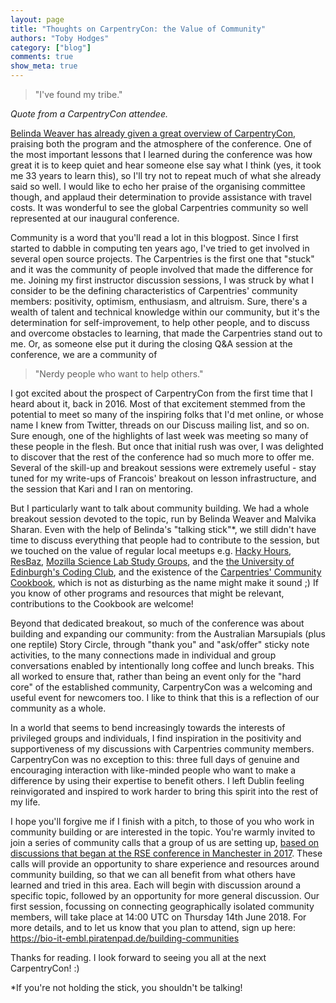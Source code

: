 ```yaml
---
layout: page
title: "Thoughts on CarpentryCon: the Value of Community"
authors: "Toby Hodges"
category: ["blog"]
comments: true
show_meta: true
---
```


> "I've found my tribe."

_Quote from a CarpentryCon attendee._

[Belinda Weaver has already given a great overview of CarpentryCon](https://carpentries.org/blog/2018/06/carpentry-con-report/),
praising both the program and the atmosphere of the conference. One of the
most important lessons that I learned during the conference was how great it is
to keep quiet and hear someone else say what I think (yes, it took me 33 years
to learn this), so I'll try not to repeat much of what she already said so well.
I would like to echo her praise of the organising committee though, and applaud
their determination to provide assistance with travel costs. It was wonderful to
see the global Carpentries community so well represented at our inaugural
conference.

Community is a word that you'll read a lot in this blogpost. Since I first
started to dabble in computing ten years ago, I've tried to get
involved in several open source projects. The Carpentries is the first one that
"stuck" and it was the community of people involved that made the difference for
me. Joining my first instructor discussion sessions, I was struck by what I consider
to be the defining characteristics of Carpentries' community members: positivity,
optimism, enthusiasm, and altruism. Sure, there's a wealth of talent and technical
knowledge within our community, but it's the determination for self-improvement,
to help other people, and to discuss and overcome obstacles to learning, that
made the Carpentries stand out to me. Or, as someone else put it during the
closing Q&A session at the conference, we are a community of

> "Nerdy people who want to help others."

I got excited about the prospect of CarpentryCon from the first time that I
heard about it, back in 2016. Most of that excitement stemmed from the potential
to meet so many of the inspiring folks that I'd met online, or whose name I knew from
Twitter, threads on our Discuss mailing list, and so on. Sure enough, one of the
highlights of last week was meeting so many of these people in the flesh.
But once that initial rush was over, I was delighted to discover that the rest
of the conference had so much more to offer me. Several of the skill-up and breakout
sessions were extremely useful - stay tuned for my write-ups of Francois'
breakout on lesson infrastructure, and the session that Kari and I ran on
mentoring.

But I particularly want to talk about community building. We had a whole
breakout session devoted to the topic, run by Belinda Weaver and Malvika Sharan.
Even with the help of Belinda's "talking stick"\*, we still didn't have time to
discuss everything that people had to contribute to the session, but we touched
on the value of regular local meetups e.g. [Hacky Hours](https://hackyhour.github.io/),  [ResBaz](https://resbazblog.wordpress.com/),
[Mozilla Science Lab Study Groups](https://science.mozilla.org/programs/studygroups), and the
[the University of Edinburgh's Coding Club](https://ourcodingclub.github.io/),
and the existence of the [Carpentries' Community Cookbook](https://cookbook.carpentries.org/introduction/00-index.html#building-or-improving-your-own-local-community),
which is not as disturbing as the name might make it sound ;)
If you know of other programs and resources that might be relevant, contributions to the Cookbook are welcome!

Beyond that dedicated breakout, so much of the conference was about building and expanding
our community: from the Australian Marsupials (plus one reptile) Story Circle,
through "thank you" and "ask/offer" sticky note activities, to the many connections made
in individual and group conversations enabled by intentionally long coffee and
lunch breaks. This all worked to ensure that, rather than being an event only
for the "hard core" of the established community, CarpentryCon was a welcoming
and useful event for newcomers too. I like to think that this is a reflection of our community as a whole.

In a world that seems to bend increasingly towards the interests of privileged
groups and individuals, I find inspiration in the positivity and supportiveness of my
discussions with Carpentries community members. CarpentryCon was no exception to
this: three full days of genuine and encouraging interaction with like-minded
people who want to make a difference by using their expertise to benefit others.
I left Dublin feeling reinvigorated and inspired to work harder to bring this
spirit into the rest of my life.

I hope you'll forgive me if I finish with a pitch, to those of you who work in community building or are interested in
the topic. You're warmly invited to join a series of community calls that a group of
us are setting up, [based on discussions that began at the RSE conference in Manchester in 2017](https://software.ac.uk/blog/2018-05-11-building-communities-support-research-software-engineering-blog-series-33).
These calls will provide an opportunity to share
experience and resources around community building, so that we can all benefit
from what others have learned and tried in this area. Each will begin with
discussion around a specific topic, followed by an opportunity for more general
discussion. Our first session, focussing on connecting geographically isolated
community members, will take place at 14:00 UTC on Thursday 14th June 2018.
For more details, and to let us know that you plan to attend, sign up here:
https://bio-it-embl.piratenpad.de/building-communities

Thanks for reading. I look forward to seeing you all at the next CarpentryCon! :)

\*If you're not holding the stick, you shouldn't be talking!
